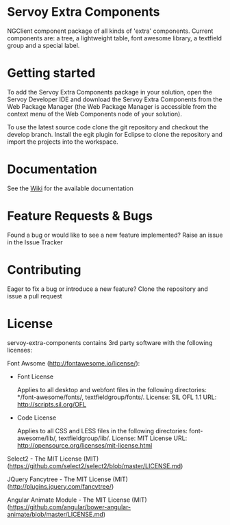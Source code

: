 # Servoy Extra Components

NGClient component package of all kinds of 'extra' components. Current components are: a tree, a lightweight table, font awesome library, a textfield group and a special label. 

# Getting started

To add the Servoy Extra Components package in your solution, open the Servoy Developer IDE and download the Servoy Extra Components from the Web Package Manager (the Web Package Manager is accessible from the context menu of the Web Components node of your solution).

To use the latest source code clone the git repository and checkout the develop branch. Install the egit plugin for Eclipse to clone the repository and import the projects into the workspace.

# Documentation

See the [Wiki](https://github.com/Servoy/servoy-extra-components/wiki) for the available documentation

# Feature Requests & Bugs

Found a bug or would like to see a new feature implemented? Raise an issue in the Issue Tracker

# Contributing

Eager to fix a bug or introduce a new feature? Clone the repository and issue a pull request

# License

servoy-extra-components contains 3rd party software with the following licenses:

Font Awsome (<http://fontawesome.io/license/>):
  + Font License

    Applies to all desktop and webfont files in the following directories: */font-awesome/fonts/, textfieldgroup/fonts/.
    License: SIL OFL 1.1
    URL: http://scripts.sil.org/OFL

  + Code License

    Applies to all CSS and LESS files in the following directories: font-awesome/lib/, textfieldgroup/lib/.
    License: MIT License
    URL: http://opensource.org/licenses/mit-license.html


Select2 - The MIT License (MIT) (<https://github.com/select2/select2/blob/master/LICENSE.md>)

JQuery Fancytree - The MIT License (MIT) (<http://plugins.jquery.com/fancytree/>)

Angular Animate Module - The MIT License (MIT) (<https://github.com/angular/bower-angular-animate/blob/master/LICENSE.md>)
